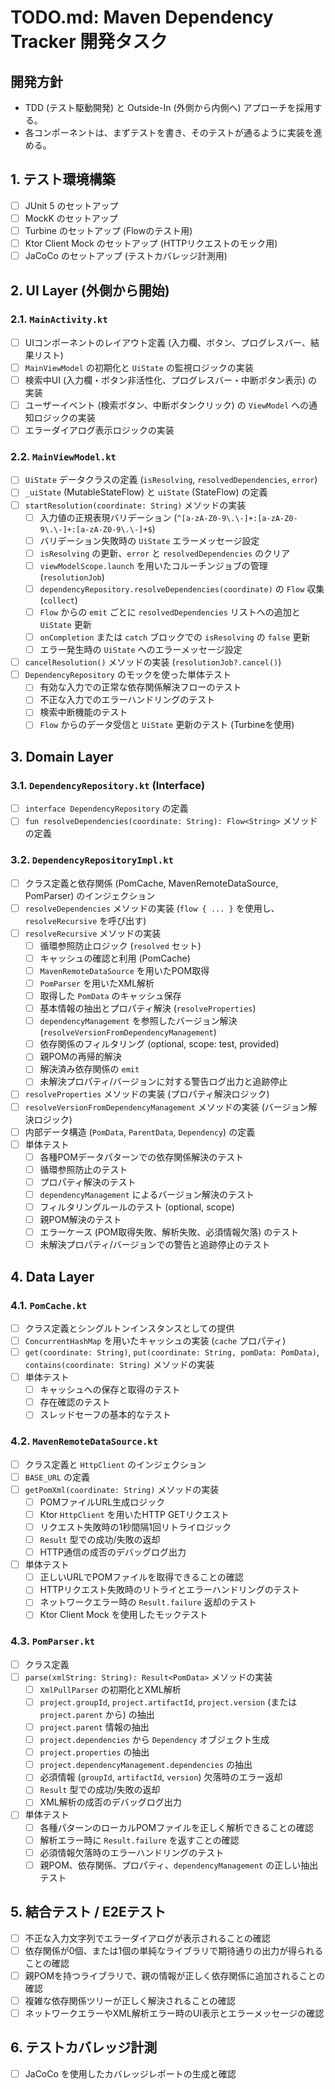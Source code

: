 # TODO.md: Maven Dependency Tracker 開発タスク

## 開発方針
- TDD (テスト駆動開発) と Outside-In (外側から内側へ) アプローチを採用する。
- 各コンポーネントは、まずテストを書き、そのテストが通るように実装を進める。

## 1. テスト環境構築
- [ ] JUnit 5 のセットアップ
- [ ] MockK のセットアップ
- [ ] Turbine のセットアップ (Flowのテスト用)
- [ ] Ktor Client Mock のセットアップ (HTTPリクエストのモック用)
- [ ] JaCoCo のセットアップ (テストカバレッジ計測用)

## 2. UI Layer (外側から開始)

### 2.1. `MainActivity.kt`
- [ ] UIコンポーネントのレイアウト定義 (入力欄、ボタン、プログレスバー、結果リスト)
- [ ] `MainViewModel` の初期化と `UiState` の監視ロジックの実装
- [ ] 検索中UI (入力欄・ボタン非活性化、プログレスバー・中断ボタン表示) の実装
- [ ] ユーザーイベント (検索ボタン、中断ボタンクリック) の `ViewModel` への通知ロジックの実装
- [ ] エラーダイアログ表示ロジックの実装

### 2.2. `MainViewModel.kt`
- [ ] `UiState` データクラスの定義 (`isResolving`, `resolvedDependencies`, `error`)
- [ ] `_uiState` (MutableStateFlow) と `uiState` (StateFlow) の定義
- [ ] `startResolution(coordinate: String)` メソッドの実装
    - [ ] 入力値の正規表現バリデーション (`^[a-zA-Z0-9\.\-]+:[a-zA-Z0-9\.\-]+:[a-zA-Z0-9\.\-]+$`)
    - [ ] バリデーション失敗時の `UiState` エラーメッセージ設定
    - [ ] `isResolving` の更新、`error` と `resolvedDependencies` のクリア
    - [ ] `viewModelScope.launch` を用いたコルーチンジョブの管理 (`resolutionJob`)
    - [ ] `dependencyRepository.resolveDependencies(coordinate)` の `Flow` 収集 (`collect`)
    - [ ] `Flow` からの `emit` ごとに `resolvedDependencies` リストへの追加と `UiState` 更新
    - [ ] `onCompletion` または `catch` ブロックでの `isResolving` の `false` 更新
    - [ ] エラー発生時の `UiState` へのエラーメッセージ設定
- [ ] `cancelResolution()` メソッドの実装 (`resolutionJob?.cancel()`)
- [ ] `DependencyRepository` のモックを使った単体テスト
    - [ ] 有効な入力での正常な依存関係解決フローのテスト
    - [ ] 不正な入力でのエラーハンドリングのテスト
    - [ ] 検索中断機能のテスト
    - [ ] `Flow` からのデータ受信と `UiState` 更新のテスト (Turbineを使用)

## 3. Domain Layer

### 3.1. `DependencyRepository.kt` (Interface)
- [ ] `interface DependencyRepository` の定義
- [ ] `fun resolveDependencies(coordinate: String): Flow<String>` メソッドの定義

### 3.2. `DependencyRepositoryImpl.kt`
- [ ] クラス定義と依存関係 (PomCache, MavenRemoteDataSource, PomParser) のインジェクション
- [ ] `resolveDependencies` メソッドの実装 (`flow { ... }` を使用し、`resolveRecursive` を呼び出す)
- [ ] `resolveRecursive` メソッドの実装
    - [ ] 循環参照防止ロジック (`resolved` セット)
    - [ ] キャッシュの確認と利用 (PomCache)
    - [ ] `MavenRemoteDataSource` を用いたPOM取得
    - [ ] `PomParser` を用いたXML解析
    - [ ] 取得した `PomData` のキャッシュ保存
    - [ ] 基本情報の抽出とプロパティ解決 (`resolveProperties`)
    - [ ] `dependencyManagement` を参照したバージョン解決 (`resolveVersionFromDependencyManagement`)
    - [ ] 依存関係のフィルタリング (optional, scope: test, provided)
    - [ ] 親POMの再帰的解決
    - [ ] 解決済み依存関係の `emit`
    - [ ] 未解決プロパティ/バージョンに対する警告ログ出力と追跡停止
- [ ] `resolveProperties` メソッドの実装 (プロパティ解決ロジック)
- [ ] `resolveVersionFromDependencyManagement` メソッドの実装 (バージョン解決ロジック)
- [ ] 内部データ構造 (`PomData`, `ParentData`, `Dependency`) の定義
- [ ] 単体テスト
    - [ ] 各種POMデータパターンでの依存関係解決のテスト
    - [ ] 循環参照防止のテスト
    - [ ] プロパティ解決のテスト
    - [ ] `dependencyManagement` によるバージョン解決のテスト
    - [ ] フィルタリングルールのテスト (optional, scope)
    - [ ] 親POM解決のテスト
    - [ ] エラーケース (POM取得失敗、解析失敗、必須情報欠落) のテスト
    - [ ] 未解決プロパティ/バージョンでの警告と追跡停止のテスト

## 4. Data Layer

### 4.1. `PomCache.kt`
- [ ] クラス定義とシングルトンインスタンスとしての提供
- [ ] `ConcurrentHashMap` を用いたキャッシュの実装 (`cache` プロパティ)
- [ ] `get(coordinate: String)`, `put(coordinate: String, pomData: PomData)`, `contains(coordinate: String)` メソッドの実装
- [ ] 単体テスト
    - [ ] キャッシュへの保存と取得のテスト
    - [ ] 存在確認のテスト
    - [ ] スレッドセーフの基本的なテスト

### 4.2. `MavenRemoteDataSource.kt`
- [ ] クラス定義と `HttpClient` のインジェクション
- [ ] `BASE_URL` の定義
- [ ] `getPomXml(coordinate: String)` メソッドの実装
    - [ ] POMファイルURL生成ロジック
    - [ ] Ktor `HttpClient` を用いたHTTP GETリクエスト
    - [ ] リクエスト失敗時の1秒間隔1回リトライロジック
    - [ ] `Result` 型での成功/失敗の返却
    - [ ] HTTP通信の成否のデバッグログ出力
- [ ] 単体テスト
    - [ ] 正しいURLでPOMファイルを取得できることの確認
    - [ ] HTTPリクエスト失敗時のリトライとエラーハンドリングのテスト
    - [ ] ネットワークエラー時の `Result.failure` 返却のテスト
    - [ ] Ktor Client Mock を使用したモックテスト

### 4.3. `PomParser.kt`
- [ ] クラス定義
- [ ] `parse(xmlString: String): Result<PomData>` メソッドの実装
    - [ ] `XmlPullParser` の初期化とXML解析
    - [ ] `project.groupId`, `project.artifactId`, `project.version` (または `project.parent` から) の抽出
    - [ ] `project.parent` 情報の抽出
    - [ ] `project.dependencies` から `Dependency` オブジェクト生成
    - [ ] `project.properties` の抽出
    - [ ] `project.dependencyManagement.dependencies` の抽出
    - [ ] 必須情報 (`groupId`, `artifactId`, `version`) 欠落時のエラー返却
    - [ ] `Result` 型での成功/失敗の返却
    - [ ] XML解析の成否のデバッグログ出力
- [ ] 単体テスト
    - [ ] 各種パターンのローカルPOMファイルを正しく解析できることの確認
    - [ ] 解析エラー時に `Result.failure` を返すことの確認
    - [ ] 必須情報欠落時のエラーハンドリングのテスト
    - [ ] 親POM、依存関係、プロパティ、`dependencyManagement` の正しい抽出テスト

## 5. 結合テスト / E2Eテスト
- [ ] 不正な入力文字列でエラーダイアログが表示されることの確認
- [ ] 依存関係が0個、または1個の単純なライブラリで期待通りの出力が得られることの確認
- [ ] 親POMを持つライブラリで、親の情報が正しく依存関係に追加されることの確認
- [ ] 複雑な依存関係ツリーが正しく解決されることの確認
- [ ] ネットワークエラーやXML解析エラー時のUI表示とエラーメッセージの確認

## 6. テストカバレッジ計測
- [ ] JaCoCo を使用したカバレッジレポートの生成と確認